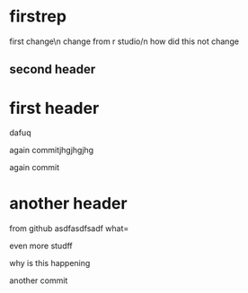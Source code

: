 # firstrep

first change\n
change from r studio/n
how did this not change

## second header

# first header
dafuq

again commitjhgjhgjhg

again commit

# another header
from github
asdfasdfsadf
what=

even more studff

why is this happening

another commit
